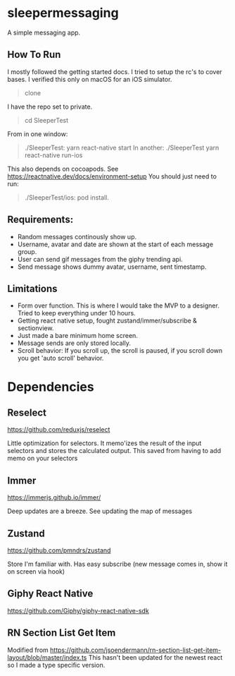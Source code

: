 # sleepermessaging
A simple messaging app.

## How To Run
I mostly followed the getting started docs. I tried to setup the rc's to cover bases.
I verified this only on macOS for an iOS simulator.

> clone

I have the repo set to private.

> cd SleeperTest

From in one window:
> ./SleeperTest: yarn react-native start
In another:
> ./SleeperTest yarn react-native run-ios

This also depends on cocoapods. See https://reactnative.dev/docs/environment-setup
You should just need to run:
> ./SleeperTest/ios: pod install.
## Requirements:
* Random messages continously show up.
* Username, avatar and date are shown at the start of each message group.
* User can send gif messages from the giphy trending api.
* Send message shows dummy avatar, username, sent timestamp.

## Limitations
* Form over function. This is where I would take the MVP to a designer. Tried to keep everything under 10 hours.
* Getting react native setup, fought zustand/immer/subscribe & sectionview.
* Just made a bare minimum home screen.
* Message sends are only stored locally.
* Scroll behavior: If you scroll up, the scroll is paused, if you scroll down you get 'auto scroll' behavior.


# Dependencies
## Reselect 
https://github.com/reduxjs/reselect 

Little optimization for selectors. It memo'izes the result of the input selectors and stores the calculated output. 
This saved from having to add memo on your selectors 


## Immer 
https://immerjs.github.io/immer/ 

Deep updates are a breeze. See updating the map of messages 


## Zustand 

https://github.com/pmndrs/zustand 

Store I'm familiar with. Has easy subscribe (new message comes in, show it on screen via hook) 

## Giphy React Native 

https://github.com/Giphy/giphy-react-native-sdk 

 
## RN Section List Get Item
Modified from https://github.com/jsoendermann/rn-section-list-get-item-layout/blob/master/index.ts 
This hasn't been updated for the newest react so I made a type specific version.

 